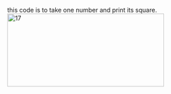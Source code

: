 this code is to take one number and print its square.
<img width="359" height="169" alt="17" src="https://github.com/user-attachments/assets/0aea0ac6-cc24-4f88-ba84-09e84988264f" />
